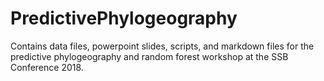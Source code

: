 # PredictivePhylogeography
Contains data files, powerpoint slides, scripts, and markdown files for the predictive phylogeography and random forest workshop at the SSB Conference 2018. 
